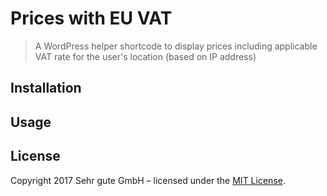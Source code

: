 # Prices with EU VAT
> A WordPress helper shortcode to display prices including applicable VAT rate for the user's location (based on IP address)

## Installation

## Usage

## License

Copyright 2017 Sehr gute GmbH – licensed under the [MIT License](LICENSE.md).
